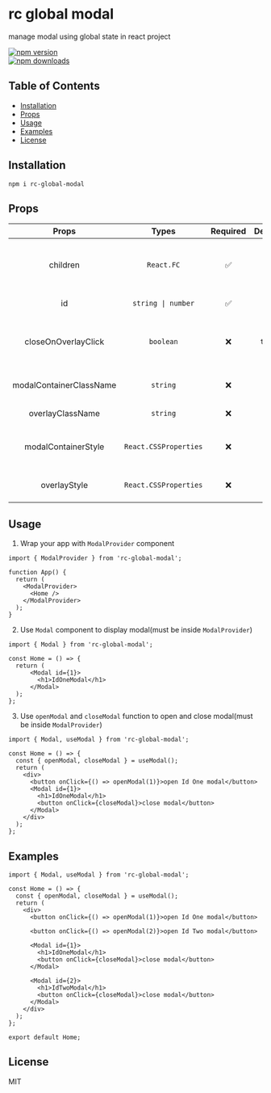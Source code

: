 # rc global modal

manage modal using global state in react project

[![npm version](https://img.shields.io/npm/v/rc-global-modal.svg?style=flat-square)](https://www.npmjs.com/package/rc-global-modal)  
[![npm downloads](https://img.shields.io/npm/dm/rc-global-modal.svg?style=flat-square)](https://www.npmjs.com/package/rc-global-modal)

## Table of Contents

- [Installation](#installation)
- [Props](#props)
- [Usage](#usage)
- [Examples](#examples)
- [License](#license)

## Installation

```
npm i rc-global-modal
```

## Props

| Props | Types | Required | Default | Description |
| :-: | :-: | :-: | :-: | :-: |
| children | `React.FC` | ✅ |  | component that will be displayed inside modal |
| id | `string \| number` | ✅ |  | unique id for modal |
| closeOnOverlayClick | `boolean` | ❌ | `true` | close modal when overlay is clicked |
| modalContainerClassName | `string` | ❌ |  | class name for modal container |
| overlayClassName | `string` | ❌ |  | class name for overlay |
| modalContainerStyle | `React.CSSProperties` | ❌ |  | custom style for modal container |
| overlayStyle | `React.CSSProperties` | ❌ |  | custom style for overlay |

## Usage

1. Wrap your app with `ModalProvider` component

```tsx
import { ModalProvider } from 'rc-global-modal';

function App() {
  return (
    <ModalProvider>
      <Home />
    </ModalProvider>
  );
}
```

2. Use `Modal` component to display modal(must be inside `ModalProvider`)

```tsx
import { Modal } from 'rc-global-modal';

const Home = () => {
  return (
      <Modal id={1}>
        <h1>IdOneModal</h1>
      </Modal>
  );
};
```

3. Use `openModal` and `closeModal` function to open and close modal(must be inside `ModalProvider`)

```tsx
import { Modal, useModal } from 'rc-global-modal';

const Home = () => {
  const { openModal, closeModal } = useModal();
  return (
    <div>
      <button onClick={() => openModal(1)}>open Id One modal</button>
      <Modal id={1}>
        <h1>IdOneModal</h1>
        <button onClick={closeModal}>close modal</button>
      </Modal>
    </div>
  );
};
```

## Examples

```tsx
import { Modal, useModal } from 'rc-global-modal';

const Home = () => {
  const { openModal, closeModal } = useModal();
  return (
    <div>
      <button onClick={() => openModal(1)}>open Id One modal</button>

      <button onClick={() => openModal(2)}>open Id Two modal</button>

      <Modal id={1}>
        <h1>IdOneModal</h1>
        <button onClick={closeModal}>close modal</button>
      </Modal>

      <Modal id={2}>
        <h1>IdTwoModal</h1>
        <button onClick={closeModal}>close modal</button>
      </Modal>
    </div>
  );
};

export default Home;
```

## License

MIT
